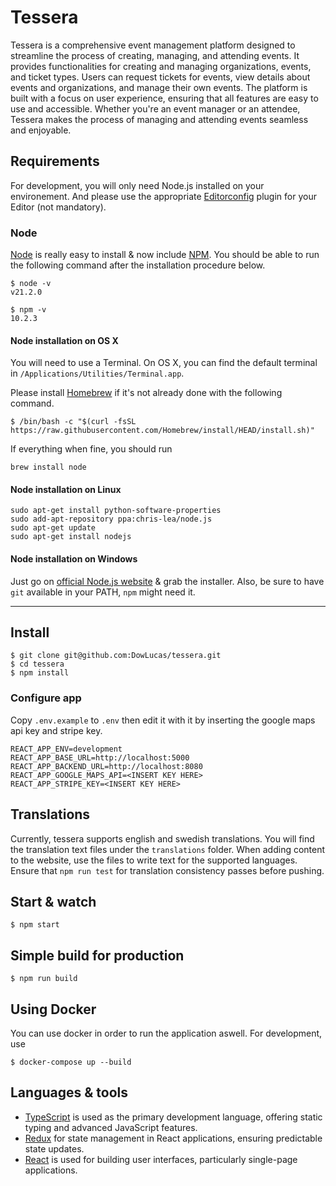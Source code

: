 # Tessera

Tessera is a comprehensive event management platform designed to streamline the process of creating, managing, and attending events. It provides functionalities for creating and managing organizations, events, and ticket types. Users can request tickets for events, view details about events and organizations, and manage their own events. The platform is built with a focus on user experience, ensuring that all features are easy to use and accessible. Whether you're an event manager or an attendee, Tessera makes the process of managing and attending events seamless and enjoyable.

## Requirements

For development, you will only need Node.js installed on your environement.
And please use the appropriate [Editorconfig](http://editorconfig.org/) plugin for your Editor (not mandatory).

### Node

[Node](http://nodejs.org/) is really easy to install & now include [NPM](https://npmjs.org/).
You should be able to run the following command after the installation procedure
below.

    $ node -v
    v21.2.0

    $ npm -v
    10.2.3

#### Node installation on OS X

You will need to use a Terminal. On OS X, you can find the default terminal in
`/Applications/Utilities/Terminal.app`.

Please install [Homebrew](http://brew.sh/) if it's not already done with the following command.

    $ /bin/bash -c "$(curl -fsSL https://raw.githubusercontent.com/Homebrew/install/HEAD/install.sh)"

If everything when fine, you should run

    brew install node

#### Node installation on Linux

    sudo apt-get install python-software-properties
    sudo add-apt-repository ppa:chris-lea/node.js
    sudo apt-get update
    sudo apt-get install nodejs

#### Node installation on Windows

Just go on [official Node.js website](http://nodejs.org/) & grab the installer.
Also, be sure to have `git` available in your PATH, `npm` might need it.

---

## Install

    $ git clone git@github.com:DowLucas/tessera.git
    $ cd tessera
    $ npm install

### Configure app

Copy `.env.example` to `.env` then edit it with it by inserting the google maps api key and stripe key.

```
REACT_APP_ENV=development
REACT_APP_BASE_URL=http://localhost:5000
REACT_APP_BACKEND_URL=http://localhost:8080
REACT_APP_GOOGLE_MAPS_API=<INSERT KEY HERE>
REACT_APP_STRIPE_KEY=<INSERT KEY HERE>
```

## Translations

Currently, tessera supports english and swedish translations. You will find the translation text files under the `translations` folder. When adding content to the website, use the files to write text for the supported languages. Ensure that `npm run test` for translation consistency passes before pushing.

## Start & watch

    $ npm start

## Simple build for production

    $ npm run build

## Using Docker

You can use docker in order to run the application aswell. For development, use

    $ docker-compose up --build

## Languages & tools

- [TypeScript](https://www.typescriptlang.org/) is used as the primary development language, offering static typing and advanced JavaScript features.
- [Redux](https://redux.js.org/) for state management in React applications, ensuring predictable state updates.
- [React](http://facebook.github.io/react) is used for building user interfaces, particularly single-page applications.
